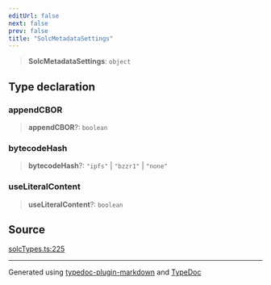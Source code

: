 ```yaml
---
editUrl: false
next: false
prev: false
title: "SolcMetadataSettings"
---
```


> **SolcMetadataSettings**: `object`

## Type declaration

### appendCBOR

> **appendCBOR**?: `boolean`

### bytecodeHash

> **bytecodeHash**?: `"ipfs"` \| `"bzzr1"` \| `"none"`

### useLiteralContent

> **useLiteralContent**?: `boolean`

## Source

[solcTypes.ts:225](https://github.com/evmts/tevm-monorepo/blob/main/bundler-packages/solc/src/solcTypes.ts#L225)

***
Generated using [typedoc-plugin-markdown](https://www.npmjs.com/package/typedoc-plugin-markdown) and [TypeDoc](https://typedoc.org/)
